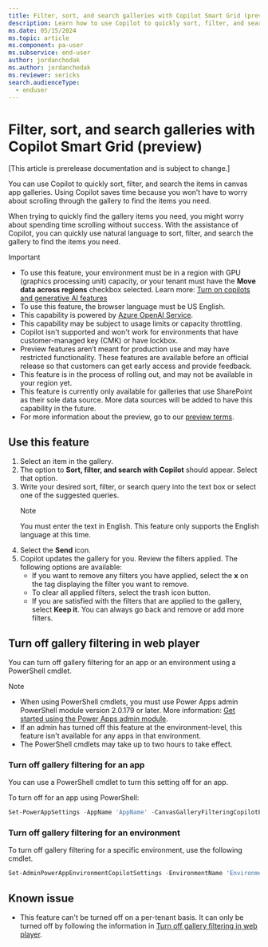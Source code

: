 ```yaml
---
title: Filter, sort, and search galleries with Copilot Smart Grid (preview)
description: Learn how to use Copilot to quickly sort, filter, and search canvas app galleries using natural language.
ms.date: 05/15/2024
ms.topic: article
ms.component: pa-user
ms.subservice: end-user
author: jordanchodak
ms.author: jordanchodak
ms.reviewer: sericks
search.audienceType: 
  - enduser
---
```



# Filter, sort, and search galleries with Copilot Smart Grid (preview)

[This article is prerelease documentation and is subject to change.]

You can use Copilot to quickly sort, filter, and search the items in canvas app galleries. Using Copilot saves time because you won’t have to worry about scrolling through the gallery to find the items you need.  

When trying to quickly find the gallery items you need, you might worry about spending time scrolling without success. With the assistance of Copilot, you can quickly use natural language to sort, filter, and search the gallery to find the items you need.

> [!IMPORTANT]
> - To use this feature, your environment must be in a region with GPU (graphics processing unit) capacity, or your tenant must have the **Move data across regions** checkbox selected.  Learn more: [Turn on copilots and generative AI features](/power-platform/admin/geographical-availability-copilot)
> - To use this feature, the browser language must be US English.
> - This capability is powered by [Azure OpenAI Service](/azure/cognitive-services/openai/overview).
> - This capability may be subject to usage limits or capacity throttling.
> - Copilot isn't supported and won't work for environments that have customer-managed key (CMK) or have lockbox.
> - Preview features aren’t meant for production use and may have restricted functionality. These features are available before an official release so that customers can get early access and provide feedback.
> - This feature is in the process of rolling out, and may not be available in your region yet. 
> -  This feature is currently only available for galleries that use SharePoint as their sole data source.  More data sources will be added to have this capability in the future. 
> - For more information about the preview, go to our [preview terms](https://go.microsoft.com/fwlink/?linkid=2189520).

## Use this feature

1. Select an item in the gallery. 
2. The option to **Sort, filter, and search with Copilot** should appear. Select that option. 
3. Write your desired sort, filter, or search query into the text box or select one of the suggested queries.  
     > [!Note] 
     > You must enter the text in English. This feature only supports the English language at this time. 
4. Select the **Send** icon. 
5. Copilot updates the gallery for you. Review the filters applied. The following options are available: 
    - If you want to remove any filters you have applied, select the **x** on the tag displaying the filter you want to remove. 
    - To clear all applied filters, select the trash icon button. 
    - If you are satisfied with the filters that are applied to the gallery, select **Keep it**.  You can always go back and remove or add more filters. 
  
## Turn off gallery filtering in web player

You can turn off gallery filtering for an app or an environment using a PowerShell cmdlet.  

> [!NOTE]
> - When using PowerShell cmdlets, you must use Power Apps admin PowerShell module version 2.0.179 or later. More information: [Get started using the Power Apps admin module](/powershell/powerapps/get-started-powerapps-admin).
> - If an admin has turned off this feature at the environment-level, this feature isn't available for any apps in that environment.
> - The PowerShell cmdlets may take up to two hours to take effect.

### Turn off gallery filtering for an app

You can use a PowerShell cmdlet to turn this setting off for an app.

To turn off for an app using PowerShell:

```powershell
Set-PowerAppSettings -AppName 'AppName' -CanvasGalleryFilteringCopilotEnabled $false
```

### Turn off gallery filtering for an environment

To turn off gallery filtering for a specific environment, use the following cmdlet.

```powershell
Set-AdminPowerAppEnvironmentCopilotSettings -EnvironmentName 'EnvironmentName' -CanvasAppGalleryFilterCopilotEnabled $false
```
   
## Known issue

- This feature can't be turned off on a per-tenant basis.  It can only be turned off by following the information in [Turn off gallery filtering in web player](#turn-off-gallery-filtering-in-web-player).
